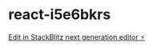 # react-i5e6bkrs

[Edit in StackBlitz next generation editor ⚡️](https://stackblitz.com/~/github.com/PriyabrataDash-2698/react-i5e6bkrs)